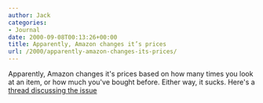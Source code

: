 ```yaml
---
author: Jack
categories:
- Journal
date: 2000-09-08T00:13:26+00:00
title: Apparently, Amazon changes it’s prices
url: /2000/apparently-amazon-changes-its-prices/
---
```


Apparently, Amazon changes it's prices based on how many times you look at an item, or how much you've bought before. Either way, it sucks. Here's a [thread discussing the issue][1]

 [1]: http://web.archive.org/web/20010210011738/http://talk.dvdtalk.com:80/ubb/Forum7/HTML/005161.html